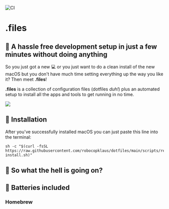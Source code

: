 ![CI](https://github.com/robocopklaus/dotfiles/workflows/CI/badge.svg)

# .files

## :rocket: A hassle free development setup in just a few minutes without doing anything

So you just got a new :computer: or you just want to do a clean install of the new macOS but you don't have much time setting everything up the way you like it? Then meet **.files**!

**.files** is a collection of configuration files (dotfiles *duh!*) plus an automated setup to install all the apps and tools to get running in no time.


![](https://raw.githubusercontent.com/robocopklaus/dotfiles/main/screenshot.png)

## :robot: Installation

After you've successfully installed macOS you can just paste this line into the terminal:

```
sh -c "$(curl -fsSL https://raw.githubusercontent.com/robocopklaus/dotfiles/main/scripts/remote-install.sh)"
```

## :monocle_face: So what the hell is going on?



## :battery: Batteries included



### Homebrew


<!-- ### Terminal tools

- [Antigen](https://github.com/zsh-users/antigen)
- [iTerm2 Material Design](https://github.com/MartinSeeler/iterm2-material-design)
- [Powerlevel10k](https://github.com/romkatv/powerlevel10k)

### Code editor

- [Visual Studio Code](https://code.visualstudio.com) -->